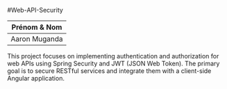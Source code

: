 #Web-API-Security

| Prénom & Nom |
|-------------|
| Aaron Muganda |

This project focuses on implementing authentication and authorization for web APIs using Spring Security and JWT (JSON Web Token). The primary goal is to secure RESTful services and integrate them with a client-side Angular application.



